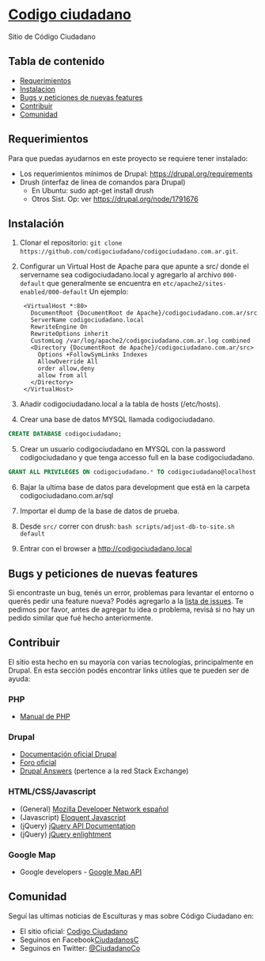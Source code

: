 
# [Codigo ciudadano](https://github.com/codigociudadano/codigociudadano.com.ar)

Sitio de Código Ciudadano

## Tabla de contenido

 - [Requerimientos](#requerimientos)
 - [Instalacion](#instalacion)
 - [Bugs y peticiones de nuevas features](#Bugs-y-peticiones-de-nuevas-features)
 - [Contribuir](#contribuir)
 - [Comunidad](#comunidad)

## Requerimientos

Para que puedas ayudarnos en este proyecto se requiere tener instalado:
 - Los requerimientos mínimos de Drupal: https://drupal.org/requirements
 - Drush (interfaz de linea de comandos para Drupal)
   - En Ubuntu: sudo apt-get install drush
   - Otros Sist. Op: ver https://drupal.org/node/1791676

## Instalación

1) Clonar el repositorio:  `git clone https://github.com/codigociudadano/codigociudadano.com.ar.git`.

2) Configurar un Virtual Host de Apache para que apunte a src/ donde el servername sea codigociudadano.local y agregarlo al archivo `000-default` que generalmente se encuentra en `etc/apache2/sites-enabled/000-default`
   Un ejemplo: 
   ```
    <VirtualHost *:80>      
      DocumentRoot {DocumentRoot de Apache}/codigociudadano.com.ar/src
      ServerName codigociudadano.local
      RewriteEngine On
      RewriteOptions inherit
      CustomLog /var/log/apache2/codigociudadano.com.ar.log combined
      <Directory {DocumentRoot de Apache}/codigociudadano.com.ar/src>
        Options +FollowSymLinks Indexes
        AllowOverride All
        order allow,deny
        allow from all
      </Directory>
    </VirtualHost>
   ```

3) Añadir codigociudadano.local a la tabla de hosts (/etc/hosts).

4) Crear una base de datos MYSQL llamada codigociudadano.
   
  ```sql
  CREATE DATABASE codigociudadano;
  ```

5) Crear un usuario codigociudadano en MYSQL con la password codigociudadano y que tenga accesso full en la base codigociudadano.
  
  ```sql
  GRANT ALL PRIVILEGES ON codigociudadano.* TO codigociudadano@localhost IDENTIFIED BY 'codigociudadano'
  ```

6) Bajar la ultima base de datos para development que está en la carpeta codigociudadano.com.ar/sql

7) Importar el dump de la base de datos de prueba.

8) Desde `src/` correr con drush: `bash scripts/adjust-db-to-site.sh default`

9) Entrar con el browser a http://codigociudadano.local

## Bugs y peticiones de nuevas features

Si encontraste un bug, tenés un error, problemas para levantar el entorno o querés pedir una feature nueva? Podés agregarlo a la [lista de issues](https://github.com/codigociudadano/esculturas/issues). Te pedimos por favor, antes de agregar tu idea o problema, revisá si no hay un pedido similar que fué hecho anteriormente.

## Contribuir

El sitio esta hecho en su mayoría con varias tecnologías, principalmente en Drupal. En esta sección podés encontrar links útiles que te pueden ser de ayuda:

### PHP ####
 
 - [Manual de PHP](http://www.php.net/manual/es/)

### Drupal ###
 - [Documentación oficial Drupal](https://drupal.org/documentation)
 - [Foro oficial](https://drupal.org/forum)
 - [Drupal Answers](http://drupal.stackexchange.com/) (pertence a la red Stack Exchange)

### HTML/CSS/Javascript

 - (General) [Mozilla Developer Network español](https://developer.mozilla.org/es/)
 - (Javascript) [Eloquent Javascript](http://eloquentjavascript.net/contents.html)
 - (jQuery) [jQuery API Documentation](http://api.jquery.com/)
 - (jQuery) [jQuery enlightment](http://jqueryenlightenment.com/jquery_enlightenment.pdf)

### Google Map

 - Google developers - [Google Map API](https://developers.google.com/maps/)

## Comunidad

 Seguí las ultimas noticias de Esculturas y mas sobre Código Ciudadano en:
 - El sitio oficial: [Codigo Ciudadano](http://www.codigociudadano.co/)
 - Seguinos en Facebook[CiudadanosC](https://www.facebook.com/CiudadanosC)
 - Seguinos en Twitter: [@CiudadanoCo](https://twitter.com/CiudadanoCo)
